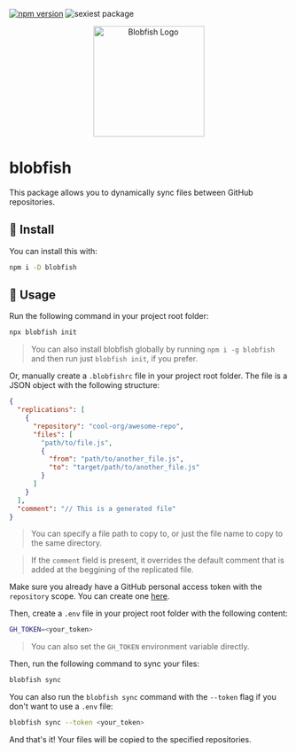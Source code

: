 [![npm version](https://img.shields.io/npm/v/blobfish)](https://www.npmjs.com/package/blobfish)
![sexiest package](https://img.shields.io/badge/prize-%231_sexiest_package-pink
)

<p align="center">
    <img width="200" src="https://github.com/capythulhu/blobfish/assets/20731019/0cd8710d-139e-4cc9-a448-bfaffc98233e" alt="Blobfish Logo">
</p>

# blobfish

This package allows you to dynamically sync files between GitHub repositories.

## 🐡 Install

You can install this with:
```bash
npm i -D blobfish
```

## 🐡 Usage
Run the following command in your project root folder:
```bash
npx blobfish init
```
> You can also install blobfish globally by running `npm i -g blobfish` and then run just `blobfish init`, if you prefer.

Or, manually create a `.blobfishrc` file in your project root folder. The file is a JSON object with the following structure:
```json
{
  "replications": [
    {
      "repository": "cool-org/awesome-repo",
      "files": [
        "path/to/file.js",
        {
          "from": "path/to/another_file.js",
          "to": "target/path/to/another_file.js"
        }
      ]
    }
  ],
  "comment": "// This is a generated file"
}
```
> You can specify a file path to copy to, or just the file name to copy to the same directory.

> If the `comment` field is present, it overrides the default comment that is added at the beggining of the replicated file.

Make sure you already have a GitHub personal access token with the `repository` scope. You can create one [here](https://docs.github.com/en/authentication/keeping-your-account-and-data-secure/managing-your-personal-access-tokens).

Then, create a `.env` file in your project root folder with the following content:
```bash
GH_TOKEN=<your_token>
```
> You can also set the `GH_TOKEN` environment variable directly.

Then, run the following command to sync your files:
```bash
blobfish sync
```

You can also run the ```blobfish sync``` command with the ```--token``` flag if you don't want to use a `.env` file:
```bash
blobfish sync --token <your_token>
```

And that's it! Your files will be copied to the specified repositories.
